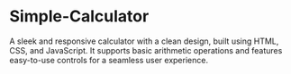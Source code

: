 # Simple-Calculator
 A sleek and responsive calculator with a clean design, built using HTML, CSS, and JavaScript. It supports basic arithmetic operations and features easy-to-use controls for a seamless user experience.
